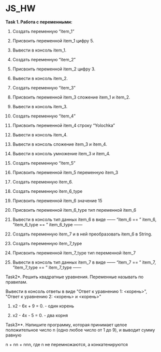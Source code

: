 # JS_HW


**Task 1. Работа с переменными:**


1. Создать переменную “item_1”


2. Присвоить переменной item_1 цифру 5.


3. Вывести в консоль item_1.


4. Создать переменную “item_2”


5. Присвоить переменной item_2 цифру 3.


6. Вывести в консоль item_2.


7. Создать переменную “item_3”


8. Присвоить переменной item_3 сложение item_1 и item_2.


9. Вывести в консоль item_3.


10. Создать переменную “item_4”


11. Присвоить переменной item_4 строку “Yolochka”


12. Вывести в консоль item_4.


13. Вывести в консоль сложение item_3 и item_4.


14. Вывести в консоль умножение item_3 и item_4.


15. Создать переменную “item_5”


16. Присвоить переменной item_5 переменную item_3


17. Создать переменную item_6.


18. Создать переменную item_6_type


19. Присвоить переменной item_6 значение 15


20. Присвоить переменной item_6_type тип переменной item_6


21. Вывести в консоль тип данных item_6 в виде ——  “item_6 == ”  item_6,  “item_6_type == ”  item_6_type ——  


22. Создать переменную item_7 и в ней преобразовать item_6 в String.


23. Создать переменную item_7_type


24. Присвоить переменной item_7_type тип переменной item_7


25. Вывести в консоль тип данных item_7 в виде ——  “item_7 == ”  item_7,  “item_7_type == ”  item_7_type ——  



Task2*. Решить квадратные уравнения. Переменные называть по правилам.


Вывести в консоль ответы в виде "Ответ к уравнению 1: <корень>", "Ответ к уравнению 2: <корень> и <корень>"


1.  x2 - 6x + 9 = 0. - один корень


2.  x2 - 4x - 5 = 0. - два корня

Task3**. Напишите программу, которая принимает целое положительное число n (одно любое число от 1 до 9), и выводит сумму равную 


n + nn + nnn, где n не перемножаются, а конкатенируются
